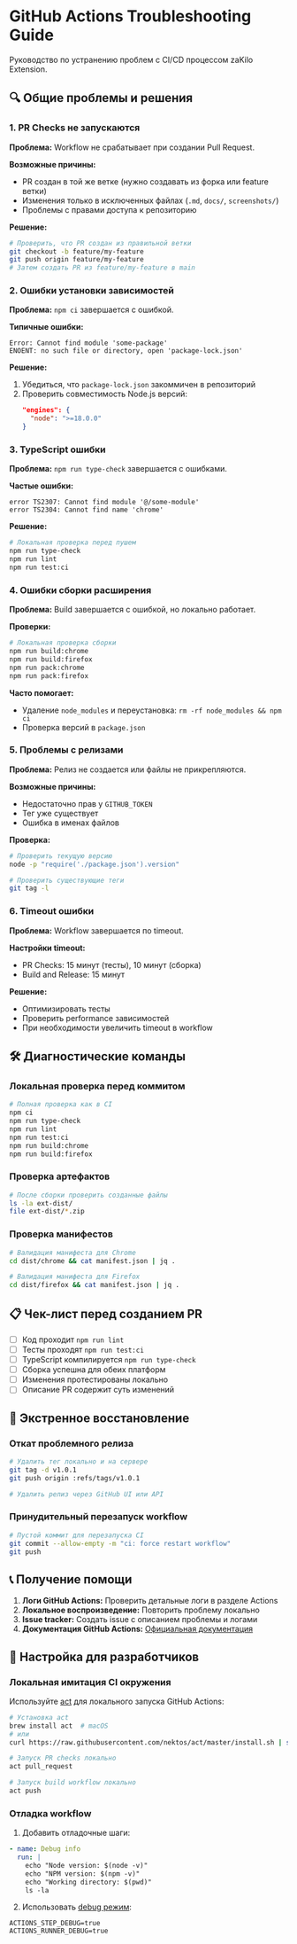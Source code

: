 # GitHub Actions Troubleshooting Guide

Руководство по устранению проблем с CI/CD процессом zaKilo Extension.

## 🔍 Общие проблемы и решения

### 1. PR Checks не запускаются

**Проблема:** Workflow не срабатывает при создании Pull Request.

**Возможные причины:**

- PR создан в той же ветке (нужно создавать из форка или feature ветки)
- Изменения только в исключенных файлах (`.md`, `docs/`, `screenshots/`)
- Проблемы с правами доступа к репозиторию

**Решение:**

```bash
# Проверить, что PR создан из правильной ветки
git checkout -b feature/my-feature
git push origin feature/my-feature
# Затем создать PR из feature/my-feature в main
```

### 2. Ошибки установки зависимостей

**Проблема:** `npm ci` завершается с ошибкой.

**Типичные ошибки:**

```
Error: Cannot find module 'some-package'
ENOENT: no such file or directory, open 'package-lock.json'
```

**Решение:**

1. Убедиться, что `package-lock.json` закоммичен в репозиторий
2. Проверить совместимость Node.js версий:
   ```json
   "engines": {
     "node": ">=18.0.0"
   }
   ```

### 3. TypeScript ошибки

**Проблема:** `npm run type-check` завершается с ошибками.

**Частые ошибки:**

```
error TS2307: Cannot find module '@/some-module'
error TS2304: Cannot find name 'chrome'
```

**Решение:**

```bash
# Локальная проверка перед пушем
npm run type-check
npm run lint
npm run test:ci
```

### 4. Ошибки сборки расширения

**Проблема:** Build завершается с ошибкой, но локально работает.

**Проверки:**

```bash
# Локальная проверка сборки
npm run build:chrome
npm run build:firefox
npm run pack:chrome
npm run pack:firefox
```

**Часто помогает:**

- Удаление `node_modules` и переустановка: `rm -rf node_modules && npm ci`
- Проверка версий в `package.json`

### 5. Проблемы с релизами

**Проблема:** Релиз не создается или файлы не прикрепляются.

**Возможные причины:**

- Недостаточно прав у `GITHUB_TOKEN`
- Тег уже существует
- Ошибка в именах файлов

**Проверка:**

```bash
# Проверить текущую версию
node -p "require('./package.json').version"

# Проверить существующие теги
git tag -l
```

### 6. Timeout ошибки

**Проблема:** Workflow завершается по timeout.

**Настройки timeout:**

- PR Checks: 15 минут (тесты), 10 минут (сборка)
- Build and Release: 15 минут

**Решение:**

- Оптимизировать тесты
- Проверить performance зависимостей
- При необходимости увеличить timeout в workflow

## 🛠️ Диагностические команды

### Локальная проверка перед коммитом

```bash
# Полная проверка как в CI
npm ci
npm run type-check
npm run lint
npm run test:ci
npm run build:chrome
npm run build:firefox
```

### Проверка артефактов

```bash
# После сборки проверить созданные файлы
ls -la ext-dist/
file ext-dist/*.zip
```

### Проверка манифестов

```bash
# Валидация манифеста для Chrome
cd dist/chrome && cat manifest.json | jq .

# Валидация манифеста для Firefox
cd dist/firefox && cat manifest.json | jq .
```

## 📋 Чек-лист перед созданием PR

- [ ] Код проходит `npm run lint`
- [ ] Тесты проходят `npm run test:ci`
- [ ] TypeScript компилируется `npm run type-check`
- [ ] Сборка успешна для обеих платформ
- [ ] Изменения протестированы локально
- [ ] Описание PR содержит суть изменений

## 🚨 Экстренное восстановление

### Откат проблемного релиза

```bash
# Удалить тег локально и на сервере
git tag -d v1.0.1
git push origin :refs/tags/v1.0.1

# Удалить релиз через GitHub UI или API
```

### Принудительный перезапуск workflow

```bash
# Пустой коммит для перезапуска CI
git commit --allow-empty -m "ci: force restart workflow"
git push
```

## 📞 Получение помощи

1. **Логи GitHub Actions:** Проверить детальные логи в разделе Actions
2. **Локальное воспроизведение:** Повторить проблему локально
3. **Issue tracker:** Создать issue с описанием проблемы и логами
4. **Документация GitHub Actions:** [Официальная документация](https://docs.github.com/en/actions)

## 🔧 Настройка для разработчиков

### Локальная имитация CI окружения

Используйте [act](https://github.com/nektos/act) для локального запуска GitHub Actions:

```bash
# Установка act
brew install act  # macOS
# или
curl https://raw.githubusercontent.com/nektos/act/master/install.sh | sudo bash

# Запуск PR checks локально
act pull_request

# Запуск build workflow локально
act push
```

### Отладка workflow

1. Добавить отладочные шаги:

```yaml
- name: Debug info
  run: |
    echo "Node version: $(node -v)"
    echo "NPM version: $(npm -v)"
    echo "Working directory: $(pwd)"
    ls -la
```

2. Использовать
   [debug режим](https://docs.github.com/en/actions/monitoring-and-troubleshooting-workflows/enabling-debug-logging):

```
ACTIONS_STEP_DEBUG=true
ACTIONS_RUNNER_DEBUG=true
```
